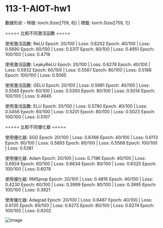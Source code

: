 # 113-1-AIOT-hw1

數據形狀 - 特徵: torch.Size([759, 8]) | 標籤: torch.Size([759, 1])

===== 比較不同激活函數 =====

使用激活函數: ReLU
Epoch: 20/100 | Loss: 0.6202
Epoch: 40/100 | Loss: 0.5690
Epoch: 60/100 | Loss: 0.5317
Epoch: 80/100 | Loss: 0.4951
Epoch: 100/100 | Loss: 0.4716

使用激活函數: LeakyReLU
Epoch: 20/100 | Loss: 0.6278
Epoch: 40/100 | Loss: 0.5932
Epoch: 60/100 | Loss: 0.5567
Epoch: 80/100 | Loss: 0.5188
Epoch: 100/100 | Loss: 0.5065

使用激活函數: GELU
Epoch: 20/100 | Loss: 0.5981
Epoch: 40/100 | Loss: 0.5565
Epoch: 60/100 | Loss: 0.5300
Epoch: 80/100 | Loss: 0.5014
Epoch: 100/100 | Loss: 0.4845

使用激活函數: ELU
Epoch: 20/100 | Loss: 0.5780
Epoch: 40/100 | Loss: 0.5456
Epoch: 60/100 | Loss: 0.5201
Epoch: 80/100 | Loss: 0.5023
Epoch: 100/100 | Loss: 0.5107

===== 比較不同優化器 =====

使用優化器: SGD
Epoch: 20/100 | Loss: 0.6366
Epoch: 40/100 | Loss: 0.6113
Epoch: 60/100 | Loss: 0.5893
Epoch: 80/100 | Loss: 0.5566
Epoch: 100/100 | Loss: 0.5381

使用優化器: Adam
Epoch: 20/100 | Loss: 0.7196
Epoch: 40/100 | Loss: 0.6924
Epoch: 60/100 | Loss: 0.6634
Epoch: 80/100 | Loss: 0.6320
Epoch: 100/100 | Loss: 0.6078

使用優化器: RMSprop
Epoch: 20/100 | Loss: 0.4816
Epoch: 40/100 | Loss: 0.4230
Epoch: 60/100 | Loss: 0.3999
Epoch: 80/100 | Loss: 0.3995
Epoch: 100/100 | Loss: 0.3821

使用優化器: Adagrad
Epoch: 20/100 | Loss: 0.6467
Epoch: 40/100 | Loss: 0.6135
Epoch: 60/100 | Loss: 0.6273
Epoch: 80/100 | Loss: 0.6274
Epoch: 100/100 | Loss: 0.6202

![image](https://github.com/user-attachments/assets/8aee3253-051c-44db-9b2b-dcb7a8be3348)
